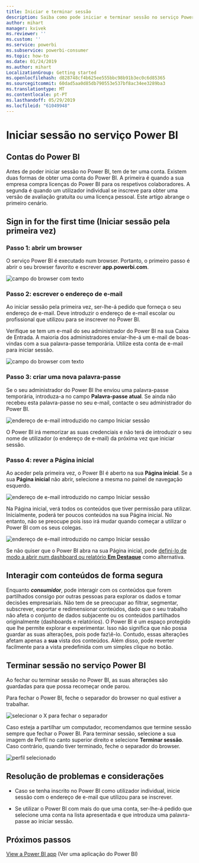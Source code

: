 ```yaml
---
title: Iniciar e terminar sessão
description: Saiba como pode iniciar e terminar sessão no serviço Power BI na Web.
author: mihart
manager: kvivek
ms.reviewer: ''
ms.custom: ''
ms.service: powerbi
ms.subservice: powerbi-consumer
ms.topic: how-to
ms.date: 01/24/2019
ms.author: mihart
LocalizationGroup: Getting started
ms.openlocfilehash: d828748cf4b625ee555bbc98b91b3ec0c6d85365
ms.sourcegitcommit: 60dad5aa0d85db790553e537bf8ac34ee3289ba3
ms.translationtype: MT
ms.contentlocale: pt-PT
ms.lasthandoff: 05/29/2019
ms.locfileid: "61049948"
---
```

# <a name="sign-in-to-power-bi-service"></a>Iniciar sessão no serviço Power BI

## <a name="power-bi-accounts"></a>Contas do Power BI
Antes de poder iniciar sessão no Power BI, tem de ter uma conta. Existem duas formas de obter uma conta do Power BI. A primeira é quando a sua empresa compra licenças do Power BI para os respetivos colaboradores. A segunda é quando um utilizador individual se inscreve para obter uma versão de avaliação gratuita ou uma licença pessoal. Este artigo abrange o primeiro cenário.

## <a name="sign-in-for-the-first-time"></a>Sign in for the first time (Iniciar sessão pela primeira vez)

### <a name="step-one-open-a-browser"></a>Passo 1: abrir um browser
O serviço Power BI é executado num browser.  Portanto, o primeiro passo é abrir o seu browser favorito e escrever **app.powerbi.com**.

![campo do browser com texto](media/end-user-sign-in/power-bi-sign-in.png)

### <a name="step-two-type-your-email-address"></a>Passo 2: escrever o endereço de e-mail
Ao iniciar sessão pela primeira vez, ser-lhe-á pedido que forneça o seu endereço de e-mail.  Deve introduzir o endereço de e-mail escolar ou profissional que utilizou para se inscrever no Power BI.  

Verifique se tem um e-mail do seu administrador do Power BI na sua Caixa de Entrada. A maioria dos administradores enviar-lhe-á um e-mail de boas-vindas com a sua palavra-passe temporária. Utilize esta conta de e-mail para iniciar sessão. 

![campo do browser com texto](media/end-user-sign-in/power-bi-email2.png)


 
### <a name="step-three-create-a-new-password"></a>Passo 3: criar uma nova palavra-passe
Se o seu administrador do Power BI lhe enviou uma palavra-passe temporária, introduza-a no campo **Palavra-passe atual**. Se ainda não recebeu esta palavra-passe no seu e-mail, contacte o seu administrador do Power BI.

![endereço de e-mail introduzido no campo Iniciar sessão](media/end-user-sign-in/power-bi-login2.png)

O Power BI irá memorizar as suas credenciais e não terá de introduzir o seu nome de utilizador (o endereço de e-mail) da próxima vez que iniciar sessão. 

### <a name="step-four-review-your-home-page"></a>Passo 4: rever a Página inicial
Ao aceder pela primeira vez, o Power BI é aberto na sua **Página inicial**. Se a sua **Página inicial** não abrir, selecione a mesma no painel de navegação esquerdo. 

![endereço de e-mail introduzido no campo Iniciar sessão](media/end-user-sign-in/power-bi-home-select.png)

Na Página inicial, verá todos os conteúdos que tiver permissão para utilizar. Inicialmente, poderá ter poucos conteúdos na sua Página inicial. No entanto, não se preocupe pois isso irá mudar quando começar a utilizar o Power BI com os seus colegas. 

![endereço de e-mail introduzido no campo Iniciar sessão](media/end-user-sign-in/power-bi-home2.png)

Se não quiser que o Power BI abra na sua Página inicial, pode [defini-lo de modo a abrir num dashboard ou relatório **Em Destaque**](end-user-featured.md) como alternativa. 

## <a name="safely-interact-with-content"></a>Interagir com conteúdos de forma segura
Enquanto ***consumidor***, pode interagir com os conteúdos que forem partilhados consigo por outras pessoas para explorar os dados e tomar decisões empresariais.  Não tem de se preocupar ao filtrar, segmentar, subscrever, exportar e redimensionar conteúdos, dado que o seu trabalho não afeta o conjunto de dados subjacente ou os conteúdos partilhados originalmente (dashboards e relatórios). O Power BI é um espaço protegido que lhe permite explorar e experimentar. Isso não significa que não possa guardar as suas alterações, pois pode faz\ê-lo. Contudo, essas alterações afetam apenas a **sua** vista dos conteúdos. Além disso, pode reverter facilmente para a vista predefinida com um simples clique no botão.

## <a name="sign-out-of-power-bi-service"></a>Terminar sessão no serviço Power BI
Ao fechar ou terminar sessão no Power BI, as suas alterações são guardadas para que possa recomeçar onde parou.

Para fechar o Power BI, feche o separador do browser no qual estiver a trabalhar. 

![selecionar o X para fechar o separador](media/end-user-sign-in/power-bi-close.png) 

Caso esteja a partilhar um computador, recomendamos que termine sessão sempre que fechar o Power BI.  Para terminar sessão, selecione a sua imagem de Perfil no canto superior direito e selecione **Terminar sessão**. Caso contrário, quando tiver terminado, feche o separador do browser.

![perfil selecionado](media/end-user-sign-in/power-bi-sign-out.png) 

## <a name="troubleshooting-and-considerations"></a>Resolução de problemas e considerações
- Caso se tenha inscrito no Power BI como utilizador individual, inicie sessão com o endereço de e-mail que utilizou para se inscrever.

- Se utilizar o Power BI com mais do que uma conta, ser-lhe-á pedido que selecione uma conta na lista apresentada e que introduza uma palavra-passe ao iniciar sessão. 

## <a name="next-steps"></a>Próximos passos
[View a Power BI app](end-user-app-view.md) (Ver uma aplicação do Power BI)

